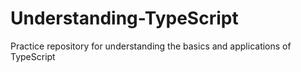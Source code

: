 # Understanding-TypeScript
Practice repository for understanding the basics and applications of TypeScript

